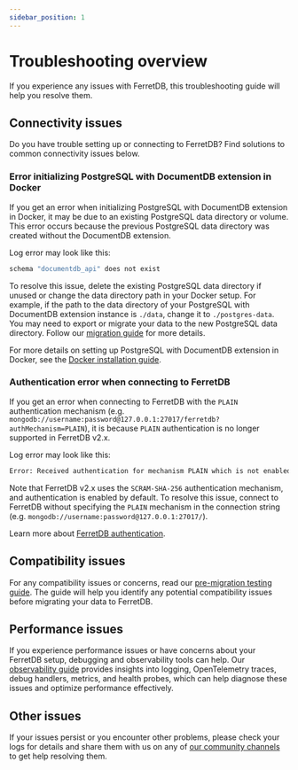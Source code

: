 ```yaml
---
sidebar_position: 1
---
```


# Troubleshooting overview

If you experience any issues with FerretDB, this troubleshooting guide will help you resolve them.

## Connectivity issues

Do you have trouble setting up or connecting to FerretDB?
Find solutions to common connectivity issues below.

### Error initializing PostgreSQL with DocumentDB extension in Docker

If you get an error when initializing PostgreSQL with DocumentDB extension in Docker,
it may be due to an existing PostgreSQL data directory or volume.
This error occurs because the previous PostgreSQL data directory was created without the DocumentDB extension.

Log error may look like this:

```sh
schema "documentdb_api" does not exist
```

To resolve this issue, delete the existing PostgreSQL data directory if unused
or change the data directory path in your Docker setup.
For example, if the path to the data directory of your PostgreSQL with DocumentDB extension instance is `./data`,
change it to `./postgres-data`.
You may need to export or migrate your data to the new PostgreSQL data directory.
Follow our [migration guide](../migration/migrating-from-mongodb.md) for more details.

For more details on setting up PostgreSQL with DocumentDB extension in Docker,
see the [Docker installation guide](../installation/documentdb/docker.md).

### Authentication error when connecting to FerretDB

If you get an error when connecting to FerretDB with the `PLAIN` authentication mechanism
(e.g. `mongodb://username:password@127.0.0.1:27017/ferretdb?authMechanism=PLAIN`),
it is because `PLAIN` authentication is no longer supported in FerretDB v2.x.

Log error may look like this:

```sh
Error: Received authentication for mechanism PLAIN which is not enabled.
```

Note that FerretDB v2.x uses the `SCRAM-SHA-256` authentication mechanism,
and authentication is enabled by default.
To resolve this issue, connect to FerretDB without specifying the `PLAIN` mechanism in the connection string
(e.g. `mongodb://username:password@127.0.0.1:27017/`).

Learn more about [FerretDB authentication](../security/authentication.md).

## Compatibility issues

For any compatibility issues or concerns,
read our [pre-migration testing guide](../migration/premigration-testing.md).
The guide will help you identify any potential compatibility issues before migrating your data to FerretDB.

## Performance issues

If you experience performance issues or have concerns about your FerretDB setup,
debugging and observability tools can help.
Our [observability guide](../configuration/observability.md) provides insights into logging,
OpenTelemetry traces, debug handlers, metrics, and health probes,
which can help diagnose these issues and optimize performance effectively.

## Other issues

If your issues persist or you encounter other problems,
please check your logs for details and share them with us on any of
[our community channels](../introduction.md#community) to get help resolving them.
